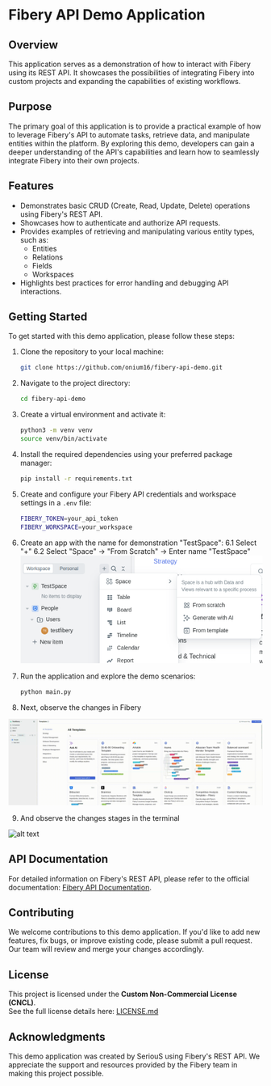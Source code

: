 # Fibery API Demo Application

## Overview

This application serves as a demonstration of how to interact with Fibery using its REST API. It showcases the possibilities of integrating Fibery into custom projects and expanding the capabilities of existing workflows.

## Purpose

The primary goal of this application is to provide a practical example of how to leverage Fibery's API to automate tasks, retrieve data, and manipulate entities within the platform. By exploring this demo, developers can gain a deeper understanding of the API's capabilities and learn how to seamlessly integrate Fibery into their own projects.

## Features

- Demonstrates basic CRUD (Create, Read, Update, Delete) operations using Fibery's REST API.
- Showcases how to authenticate and authorize API requests.
- Provides examples of retrieving and manipulating various entity types, such as:
  - Entities
  - Relations
  - Fields
  - Workspaces
- Highlights best practices for error handling and debugging API interactions.

## Getting Started

To get started with this demo application, please follow these steps:

1. Clone the repository to your local machine:
   ```sh
   git clone https://github.com/onium16/fibery-api-demo.git
   ```

2. Navigate to the project directory:
   ```sh
   cd fibery-api-demo
   ```

3. Create a virtual environment and activate it:
   ```sh
   python3 -m venv venv
   source venv/bin/activate
   ```

4. Install the required dependencies using your preferred package manager:
   ```sh
   pip install -r requirements.txt
   ```

5. Create and configure your Fibery API credentials and workspace settings in a `.env` file:
   ```sh
   FIBERY_TOKEN=your_api_token
   FIBERY_WORKSPACE=your_workspace
   ```

6. Create an app with the name for demonstration "TestSpace":
    6.1 Select "+"
    6.2 Select "Space" -> "From Scratch" -> Enter name "TestSpace"
    ![alt text](IMG/image.png)

7. Run the application and explore the demo scenarios:
   ```sh
   python main.py
   ```

8. Next, observe the changes in Fibery

![alt text](IMG/pageview.gif)

9. And observe the changes stages in the terminal

![alt text](IMG/termainal.gif)


## API Documentation

For detailed information on Fibery's REST API, please refer to the official documentation: [Fibery API Documentation](https://fibery.io/api-docs).

## Contributing

We welcome contributions to this demo application. If you'd like to add new features, fix bugs, or improve existing code, please submit a pull request. Our team will review and merge your changes accordingly.

## License  

This project is licensed under the **Custom Non-Commercial License (CNCL)**.  
See the full license details here: [LICENSE.md](LICENSE.md)

## Acknowledgments

This demo application was created by SeriouS using Fibery's REST API. We appreciate the support and resources provided by the Fibery team in making this project possible.

